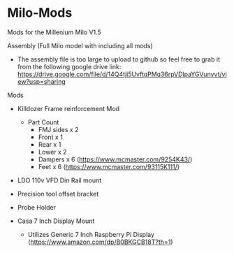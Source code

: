 # Milo-Mods
Mods for the Millenium Milo V1.5

Assembly (Full Milo model with including all mods)
  - The assembly file is too large to upload to github so feel free to grab it from the following google drive link: 
https://drive.google.com/file/d/14Q4tji5UvftqPMq36rpVDlpaYGVunyvt/view?usp=sharing

Mods
- Killdozer Frame reinforcement Mod
  - Part Count
    -   FMJ sides x 2
    -   Front x 1
    -   Rear x 1
    -   Lower x 2
    -   Dampers x 6 (https://www.mcmaster.com/9254K43/)
    -   Feet x 6 (https://www.mcmaster.com/93115K111/)

- LDO 110v VFD Din Rail mount
- Precision tool offset bracket
- Probe Holder
- Casa 7 Inch Display Mount
  - Utilizes Generic 7 Inch Raspberry Pi Display (https://www.amazon.com/dp/B0BKGCB18T?th=1)
